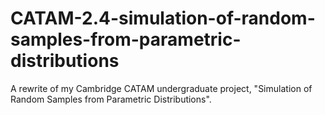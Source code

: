 # CATAM-2.4-simulation-of-random-samples-from-parametric-distributions
A rewrite of my Cambridge CATAM undergraduate project, "Simulation of Random Samples from Parametric Distributions".
